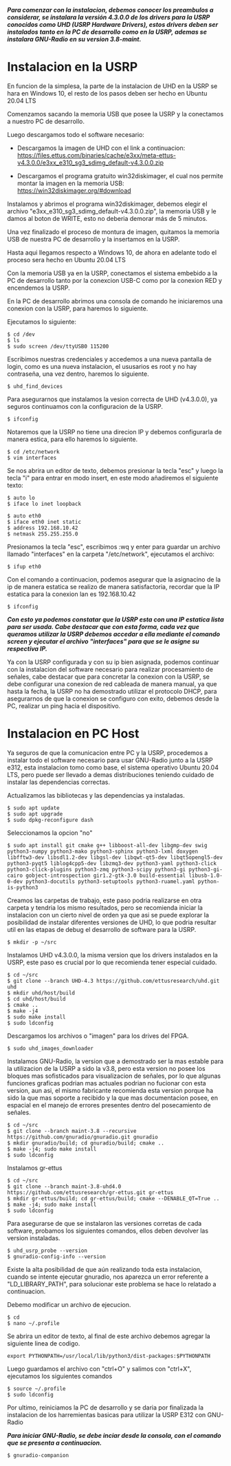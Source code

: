 ***Para comenzar con la instalacion, debemos conocer los preambulos a considerar, se instalara la versión 4.3.0.0 de los drivers para la USRP conocidos como UHD (USRP Hardware Drivers), estos drivers deben ser instalados tanto en la PC de desarrollo como en la USRP, ademas se instalara GNU-Radio en su version 3.8-maint.***

# Instalacion en la USRP

En funcion de la simplesa, la parte de la instalacion de UHD en la USRP se hara en Windows 10, el resto de los pasos deben ser hecho en Ubuntu 20.04 LTS

Comenzamos sacando la memoria USB que posee la USRP y la conectamos a nuestro PC de desarrollo.

Luego descargamos todo el software necesario:

+ Descargamos la imagen de UHD con el link a continuacion:
https://files.ettus.com/binaries/cache/e3xx/meta-ettus-v4.3.0.0/e3xx_e310_sg3_sdimg_default-v4.3.0.0.zip

+ Descargamos el programa gratuito win32diskimager, el cual nos permite montar la imagen en la memoria USB:
https://win32diskimager.org/#download

Instalamos y abrimos el programa win32diskimager, debemos elegir el archivo "e3xx_e310_sg3_sdimg_default-v4.3.0.0.zip", la memoria USB y le damos al boton de WRITE, esto no deberia demorar más de 5 minutos.

Una vez finalizado el proceso de montura de imagen, quitamos la memoria USB de nuestra PC de desarrollo y la insertamos en la USRP.

Hasta aqui llegamos respecto a Windows 10, de ahora en adelante todo el proceso sera hecho en Ubuntu 20.04 LTS

Con la memoria USB ya en la USRP, conectamos el sistema embebido a la PC de desarrollo tanto por la conexcion USB-C como por la conexion RED y encendemos la USRP.

En la PC de desarrollo abrimos una consola de comando he iniciaremos una conexion con la USRP, para haremos lo siguiente.

Ejecutamos lo siguiente:

```
$ cd /dev
$ ls
$ sudo screen /dev/ttyUSB0 115200
```

Escribimos nuestras credenciales y accedemos a una nueva pantalla de login, como es una nueva instalacion, el ususarios es root y no hay contraseña, una vez dentro, haremos lo siguiente.

```
$ uhd_find_devices
```

Para asegurarnos que instalamos la vesion correcta de UHD (v4.3.0.0), ya seguros continuamos con la configuracion de la USRP.

```
$ ifconfig
```

Notaremos que la USRP no tiene una direcion IP y debemos configurarla de manera estica, para ello haremos lo siguiente.

```
$ cd /etc/network
$ vim interfaces 
```

Se nos abrira un editor de texto, debemos presionar la tecla "esc" y luego la tecla "i" para entrar en modo insert, en este modo añadiremos el siguiente texto:

```
$ auto lo
$ iface lo inet loopback

$ auto eth0
$ iface eth0 inet static
$ address 192.168.10.42
$ netmask 255.255.255.0
```

Presionamos la tecla "esc", escribimos :wq y enter para guardar un archivo llamado "interfaces" en la carpeta "/etc/network", ejecutamos el archivo:

```
$ ifup eth0
```

Con el comando a continuacion, podemos asegurar que la asignacino de la ip de manera estatica se realizo de manera satisfactoria, recordar que la IP estatica para la conexion lan es 192.168.10.42

```
$ ifconfig
```

***Con esto ya podemos constatar que la USRP esta con una IP estatica lista para ser usada. Cabe destacar que con esta forma, cada vez que queramos utilizar la USRP debemos accedar a ella mediante el comando screen y ejecutar el archivo "interfaces" para que se le asigne su respectiva IP.***

Ya con la USRP configurada y con su ip bien asignada, podemos continuar con la instalacion del software necesario para realizar procesamiento de señales, cabe destacar que para concretar la conexion con la USRP, se debe configurar una conexion de red cableada de manera manual, ya que hasta la fecha, la USRP no ha demostrado utilizar el protocolo DHCP, para asegurarnos de que la conexion se configuro con exito, debemos desde la PC, realizar un ping hacia el dispositivo.

# Instalacion en PC Host

Ya seguros de que la comunicacion entre PC y la USRP, procedemos a instalar todo el software necesario para usar GNU-Radio junto a la USRP e312,
esta instalacion tomo como base, el sistema operativo Ubuntu 20.04 LTS, pero puede ser llevado a demas distribuciones teniendo cuidado de instalar las
dependencias correctas.

Actualizamos las bibliotecas y las dependencias ya instaladas.

```
$ sudo apt update
$ sudo apt upgrade
$ sudo dpkg-reconfigure dash
```

Seleccionamos la opcion "no"

```
$ sudo apt install git cmake g++ libboost-all-dev libgmp-dev swig python3-numpy python3-mako python3-sphinx python3-lxml doxygen libfftw3-dev libsdl1.2-dev libgsl-dev libqwt-qt5-dev libqt5opengl5-dev python3-pyqt5 liblog4cpp5-dev libzmq3-dev python3-yaml python3-click python3-click-plugins python3-zmq python3-scipy python3-gi python3-gi-cairo gobject-introspection gir1.2-gtk-3.0 build-essential libusb-1.0-0-dev python3-docutils python3-setuptools python3-ruamel.yaml python-is-python3
```
  
Creamos las carpetas de trabajo, este paso podria realizarse en otra carpeta y tendria los mismo resultados, pero se recomienda iniciar la instalacion con un cierto nivel de orden ya que asi se puede explorar la posibilidad de instalar diferentes versiones de UHD, lo que podria resultar util en las etapas de debug el desarrollo de software para la USRP.
  
```
$ mkdir -p ~/src
```
  
Instalamos UHD v4.3.0.0, la misma version que los drivers instalados en la USRP, este paso es crucial por lo que recomienda tener especial cuidado.

```
$ cd ~/src    
$ git clone --branch UHD-4.3 https://github.com/ettusresearch/uhd.git uhd
$ mkdir uhd/host/build
$ cd uhd/host/build
$ cmake ..
$ make -j4
$ sudo make install
$ sudo ldconfig
```

Descargamos los archivos o "imagen" para los drives del FPGA.

```
$ sudo uhd_images_downloader
```

Instalamos GNU-Radio, la version que a demostrado ser la mas estable para la utilizacion de la USRP a sido la v3.8, pero esta version no posee los bloques mas sofisticados para visualizacion de señales, por lo que algunas funciones graficas podrian mas actuales podrian no fucionar con esta version, aun asi, el mismo fabricante recomienda esta version porque ha sido la que mas soporte a recibido y la que mas documentacion posee, en espacial en el manejo de errores presentes dentro del posecamiento de señales.
  
```
$ cd ~/src 
$ git clone --branch maint-3.8 --recursive https://github.com/gnuradio/gnuradio.git gnuradio
$ mkdir gnuradio/build; cd gnuradio/build; cmake ..
$ make -j4; sudo make install
$ sudo ldconfig
```

Instalamos gr-ettus

```
$ cd ~/src 
$ git clone --branch maint-3.8-uhd4.0 https://github.com/ettusresearch/gr-ettus.git gr-ettus
$ mkdir gr-ettus/build; cd gr-ettus/build; cmake --DENABLE_QT=True ..
$ make -j4; sudo make install
$ sudo ldconfig
```

Para asegurarse de que se instalaron las versiones corretas de cada software, probamos los siguientes comandos, ellos deben devolver las version instaladas.
  
```
$ uhd_usrp_probe --version
$ gnuradio-config-info --version
```

Existe la alta posibilidad de que aún realizando toda esta instalacion, cuando se intente ejecutar gnuradio, nos aparezca un error referente a 
"LD_LIBRARY_PATH", para solucionar este problema se hace lo relatado a continuacion.

Debemo modificar un archivo de ejecucion.

```
$ cd
$ nano ~/.profile
```

Se abrira un editor de texto, al final de este archivo debemos agregar la siguiente linea de codigo.

```
export PYTHONPATH=/usr/local/lib/python3/dist-packages:$PYTHONPATH
```

Luego guardamos el archivo con "ctrl+O" y salimos con "ctrl+X", ejecutamos los siguientes comandos

```
$ source ~/.profile
$ sudo ldconfig
```

Por ultimo, reiniciamos la PC de desarrollo y se daria por finalizada la instalacion de los harremientas basicas para utilizar la USRP E312 con GNU-Radio

***Para iniciar GNU-Radio, se debe inciar desde la consola, con el comando que se presenta a continuacion.***

```
$ gnuradio-companion
```
